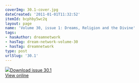 ```yaml
---
coverImg: 30.1-cover.jpg
dateCreated: '2011-01-01T11:32:52'
itemId: bcphby5wc2q
layout: page
name: 'Volume 30, issue 1: Dreams, Religion and the Divine'
tags:
- hasAuthor: dreamnetwork
- hasTag: dream-network-volume-30
- hasTag: dreamnetwork
type: post
urlSlug: '30.1'
---
```

<img class="card-journal-img" src="../images/30.1-rect.jpg"/><a href="../files/pdfs/Volume_30/30.1_religion.pdf" download="">Download issue 30.1</a><br><a href="../files/pdfs/Volume_30/30.1_religion.pdf">View online</a>